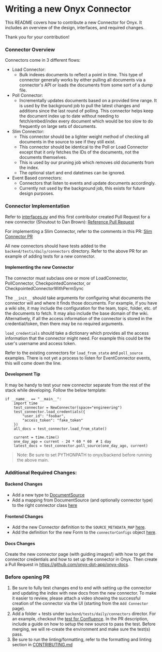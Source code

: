 <!-- ONYX_METADATA={"link": "https://github.com/onyx-dot-app/onyx/blob/main/backend/onyx/connectors/README.md"} -->

# Writing a new Onyx Connector

This README covers how to contribute a new Connector for Onyx. It includes an overview of the design, interfaces,
and required changes.

Thank you for your contribution!

### Connector Overview

Connectors come in 3 different flows:

- Load Connector:
  - Bulk indexes documents to reflect a point in time. This type of connector generally works by either pulling all
    documents via a connector's API or loads the documents from some sort of a dump file.
- Poll Connector:
  - Incrementally updates documents based on a provided time range. It is used by the background job to pull the latest
    changes and additions since the last round of polling. This connector helps keep the document index up to date
    without needing to fetch/embed/index every document which would be too slow to do frequently on large sets of
    documents.
- Slim Connector:
  - This connector should be a lighter weight method of checking all documents in the source to see if they still exist.
  - This connector should be identical to the Poll or Load Connector except that it only fetches the IDs of the documents, not the documents themselves.
  - This is used by our pruning job which removes old documents from the index.
  - The optional start and end datetimes can be ignored.
- Event Based connectors:
  - Connectors that listen to events and update documents accordingly.
  - Currently not used by the background job, this exists for future design purposes.

### Connector Implementation

Refer to [interfaces.py](https://github.com/onyx-dot-app/onyx/blob/main/backend/onyx/connectors/interfaces.py)
and this first contributor created Pull Request for a new connector (Shoutout to Dan Brown):
[Reference Pull Request](https://github.com/onyx-dot-app/onyx/pull/139)

For implementing a Slim Connector, refer to the comments in this PR:
[Slim Connector PR](https://github.com/onyx-dot-app/onyx/pull/3303/files)

All new connectors should have tests added to the `backend/tests/daily/connectors` directory. Refer to the above PR for an example of adding tests for a new connector.

#### Implementing the new Connector

The connector must subclass one or more of LoadConnector, PollConnector, CheckpointedConnector, or CheckpointedConnectorWithPermSync

The `__init__` should take arguments for configuring what documents the connector will and where it finds those
documents. For example, if you have a wiki site, it may include the configuration for the team, topic, folder, etc. of
the documents to fetch. It may also include the base domain of the wiki. Alternatively, if all the access information
of the connector is stored in the credential/token, then there may be no required arguments.

`load_credentials` should take a dictionary which provides all the access information that the connector might need.
For example this could be the user's username and access token.

Refer to the existing connectors for `load_from_state` and `poll_source` examples. There is not yet a process to listen
for EventConnector events, this will come down the line.

#### Development Tip

It may be handy to test your new connector separate from the rest of the stack while developing.
Follow the below template:

```commandline
if __name__ == "__main__":
    import time
    test_connector = NewConnector(space="engineering")
    test_connector.load_credentials({
        "user_id": "foobar",
        "access_token": "fake_token"
    })
    all_docs = test_connector.load_from_state()

    current = time.time()
    one_day_ago = current - 24 * 60 * 60  # 1 day
    latest_docs = test_connector.poll_source(one_day_ago, current)
```

> Note: Be sure to set PYTHONPATH to onyx/backend before running the above main.

### Additional Required Changes:

#### Backend Changes

- Add a new type to
  [DocumentSource](https://github.com/onyx-dot-app/onyx/blob/main/backend/onyx/configs/constants.py)
- Add a mapping from DocumentSource (and optionally connector type) to the right connector class
  [here](https://github.com/onyx-dot-app/onyx/blob/main/backend/onyx/connectors/factory.py#L33)

#### Frontend Changes

- Add the new Connector definition to the `SOURCE_METADATA_MAP` [here](https://github.com/onyx-dot-app/onyx/blob/main/web/src/lib/sources.ts#L59).
- Add the definition for the new Form to the `connectorConfigs` object [here](https://github.com/onyx-dot-app/onyx/blob/main/web/src/lib/connectors/connectors.ts#L79).

#### Docs Changes

Create the new connector page (with guiding images!) with how to get the connector credentials and how to set up the
connector in Onyx. Then create a Pull Request in https://github.com/onyx-dot-app/onyx-docs.

### Before opening PR

1. Be sure to fully test changes end to end with setting up the connector and updating the index with new docs from the
   new connector. To make it easier to review, please attach a video showing the successful creation of the connector via the UI (starting from the `Add Connector` page).
2. Add a folder + tests under `backend/tests/daily/connectors` director. For an example, checkout the [test for Confluence](https://github.com/onyx-dot-app/onyx/blob/main/backend/tests/daily/connectors/confluence/test_confluence_basic.py). In the PR description, include a guide on how to setup the new source to pass the test. Before merging, we will re-create the environment and make sure the test(s) pass.
3. Be sure to run the linting/formatting, refer to the formatting and linting section in
   [CONTRIBUTING.md](https://github.com/onyx-dot-app/onyx/blob/main/CONTRIBUTING.md#formatting-and-linting)
